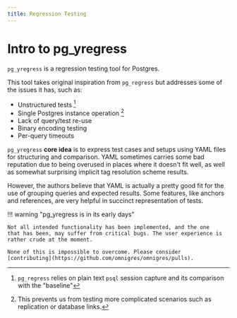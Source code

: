 ```yaml
---
title: Regression Testing
---
```


# Intro to pg_yregress

`pg_yregress` is a regression testing tool for Postgres.

This tool takes original inspiration from `pg_regress` but addresses some of the issues it has, such as:

* Unstructured tests [^psql-capture]
* Single Postgres instance operation [^single-instance]
* Lack of query/test re-use
* Binary encoding testing
* Per-query timeouts

[^psql-capture]: `pg_regress` relies on plain text `psql` session capture
and its comparison with the "baseline"
[^single-instance]: This prevents us from testing more complicated scenarios
such as replication or database links.

`pg_yregress` __core idea__ is to express test cases and setups using YAML
files for structuring and comparison. YAML sometimes carries some bad
reputation due to being overused in places where it doesn't fit well, as well
as somewhat surprising implicit tag resolution scheme results. 

However, the authors believe that YAML is actually a pretty good fit for the
use of grouping queries and expected results. Some features, like anchors
and references, are very helpful in succinct representation of tests.

!!! warning "pg_yregress is in its early days"

    Not all intended functionality has been implemented, and the one
    that has been, may suffer from critical bugs. The user experience is rather crude at the moment.

    None of this is impossible to overcome. Please consider
    [contributing](https://github.com/omnigres/omnigres/pulls).